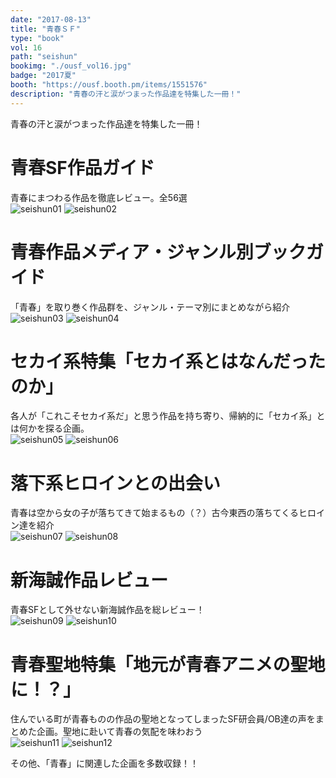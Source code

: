 ```yaml
---
date: "2017-08-13"
title: "青春ＳＦ"
type: "book"
vol: 16
path: "seishun"
bookimg: "./ousf_vol16.jpg"
badge: "2017夏"
booth: "https://ousf.booth.pm/items/1551576"
description: "青春の汗と涙がつまった作品達を特集した一冊！"
---
```


青春の汗と涙がつまった作品達を特集した一冊！　

# 青春SF作品ガイド
青春にまつわる作品を徹底レビュー。全56選  
![seishun01](./seishun_01.jpg)
![seishun02](./seishun_02.jpg)

# 青春作品メディア・ジャンル別ブックガイド
「青春」を取り巻く作品群を、ジャンル・テーマ別にまとめながら紹介  
![seishun03](./seishun_03.jpg)
![seishun04](./seishun_04.jpg)

# セカイ系特集「セカイ系とはなんだったのか」
各人が「これこそセカイ系だ」と思う作品を持ち寄り、帰納的に「セカイ系」とは何かを探る企画。  
![seishun05](./seishun_05.jpg)
![seishun06](./seishun_06.jpg)

# 落下系ヒロインとの出会い
青春は空から女の子が落ちてきて始まるもの（？）古今東西の落ちてくるヒロイン達を紹介  
![seishun07](./seishun_07.jpg)
![seishun08](./seishun_08.jpg)

# 新海誠作品レビュー
青春SFとして外せない新海誠作品を総レビュー！  
![seishun09](./seishun_09.jpg)
![seishun10](./seishun_10.jpg)

# 青春聖地特集「地元が青春アニメの聖地に！？」
住んでいる町が青春ものの作品の聖地となってしまったSF研会員/OB達の声をまとめた企画。聖地に赴いて青春の気配を味わおう  
![seishun11](./seishun_11.jpg)
![seishun12](./seishun_12.jpg)

その他、「青春」に関連した企画を多数収録！！  
